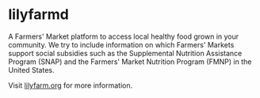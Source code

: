 # lilyfarmd

A Farmers' Market platform to access local healthy food grown in your community. We try to include information on which Farmers' Markets support social subsidies such as the Supplemental Nutrition Assistance Program (SNAP) and the Farmers' Market Nutrition Program (FMNP) in the United States.

Visit [lilyfarm.org](https://lilyfarm.org/) for more information.
